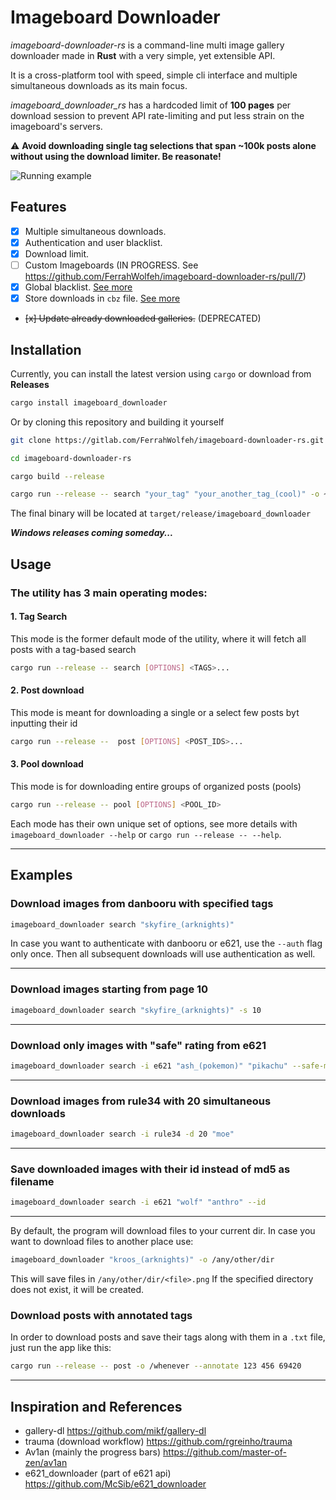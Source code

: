 # Imageboard Downloader

*imageboard-downloader-rs* is a command-line multi image gallery downloader made in **Rust** with a very simple, yet
extensible API.

It is a cross-platform tool with speed, simple cli interface and multiple simultaneous downloads as its main focus.

*imageboard_downloader_rs* has a hardcoded limit of **100 pages** per download session to prevent API rate-limiting and put less strain on the imageboard's servers.

⚠ **Avoid downloading single tag selections that span ~100k posts alone without using the download limiter. Be reasonate!**

![Running example](assets/mini-ex.gif)

## Features

- [x] Multiple simultaneous downloads.
- [x] Authentication and user blacklist.
- [x] Download limit.
- [ ] Custom Imageboards (IN PROGRESS. See https://github.com/FerrahWolfeh/imageboard-downloader-rs/pull/7)
- [x] Global blacklist. [See more](docs/Global_Blacklist.md)
- [x] Store downloads in `cbz` file. [See more](docs/CBZ.md)
- ~~[x] Update already downloaded galleries.~~ (DEPRECATED)

## Installation

Currently, you can install the latest version using `cargo` or download from **Releases**

```bash
cargo install imageboard_downloader
```

Or by cloning this repository and building it yourself

```bash
git clone https://gitlab.com/FerrahWolfeh/imageboard-downloader-rs.git

cd imageboard-downloader-rs

cargo build --release

cargo run --release -- search "your_tag" "your_another_tag_(cool)" -o ~/
```

The final binary will be located at `target/release/imageboard_downloader`

***Windows releases coming someday...***

## Usage

### The utility has 3 main operating modes:

#### 1. Tag Search
This mode is the former default mode of the utility, where it will fetch all posts with a tag-based search
```bash
cargo run --release -- search [OPTIONS] <TAGS>...
```

#### 2. Post download
This mode is meant for downloading a single or a select few posts byt inputting their id
```bash
cargo run --release --  post [OPTIONS] <POST_IDS>...
```

#### 3. Pool download
This mode is for downloading entire groups of organized posts (pools)
```bash
cargo run --release -- pool [OPTIONS] <POOL_ID>
```

Each mode has their own unique set of options, see more details with `imageboard_downloader --help` or `cargo run --release -- --help`.

***

## Examples

### Download images from danbooru with specified tags

```bash
imageboard_downloader search "skyfire_(arknights)"
```

In case you want to authenticate with danbooru or e621, use the `--auth` flag only once. Then all subsequent downloads will use authentication as well.

***

### Download images starting from page 10

```bash
imageboard_downloader search "skyfire_(arknights)" -s 10
```

***

### Download only images with "safe" rating from e621

```bash
imageboard_downloader search -i e621 "ash_(pokemon)" "pikachu" --safe-mode
```

***

### Download images from rule34 with 20 simultaneous downloads

```bash
imageboard_downloader search -i rule34 -d 20 "moe"
```

***

### Save downloaded images with their id instead of md5 as filename

```bash
imageboard_downloader search -i e621 "wolf" "anthro" --id
```

***

By default, the program will download files to your current dir. In case you want to download files to another place use:

```bash
imageboard_downloader "kroos_(arknights)" -o /any/other/dir
```

This will save files in `/any/other/dir/<file>.png`
If the specified directory does not exist, it will be created.

### Download posts with annotated tags
In order to download posts and save their tags along with them in a `.txt` file, just run the app like this:
```bash
cargo run --release -- post -o /whenever --annotate 123 456 69420
```

***

## Inspiration and References

- gallery-dl                         <https://github.com/mikf/gallery-dl>
- trauma (download workflow)         <https://github.com/rgreinho/trauma>
- Av1an (mainly the progress bars)   <https://github.com/master-of-zen/av1an>
- e621_downloader (part of e621 api) <https://github.com/McSib/e621_downloader>
